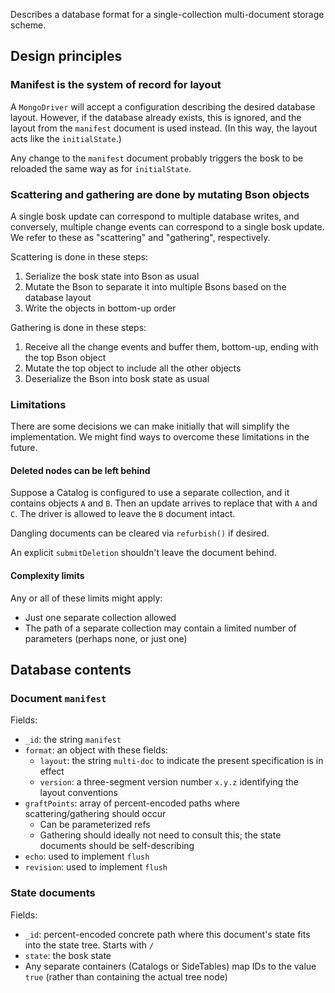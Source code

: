 Describes a database format for a single-collection multi-document storage scheme.

## Design principles

### Manifest is the system of record for layout

A `MongoDriver` will accept a configuration describing the desired database layout.
However, if the database already exists, this is ignored, and the layout from the `manifest` document is used instead.
(In this way, the layout acts like the `initialState`.)

Any change to the `manifest` document probably triggers the bosk to be reloaded
the same way as for `initialState`.

### Scattering and gathering are done by mutating Bson objects

A single bosk update can correspond to multiple database writes,
and conversely, multiple change events can correspond to a single bosk update.
We refer to these as "scattering" and "gathering", respectively.

Scattering is done in these steps:
1. Serialize the bosk state into Bson as usual
2. Mutate the Bson to separate it into multiple Bsons based on the database layout
3. Write the objects in bottom-up order

Gathering is done in these steps:
1. Receive all the change events and buffer them, bottom-up, ending with the top Bson object
2. Mutate the top object to include all the other objects
3. Deserialize the Bson into bosk state as usual

### Limitations

There are some decisions we can make initially that will simplify the implementation.
We might find ways to overcome these limitations in the future.

#### Deleted nodes can be left behind

Suppose a Catalog is configured to use a separate collection, and it contains objects `A` and `B`.
Then an update arrives to replace that with `A` and `C`.
The driver is allowed to leave the `B` document intact.

Dangling documents can be cleared via `refurbish()` if desired.

An explicit `submitDeletion` shouldn't leave the document behind.

#### Complexity limits

Any or all of these limits might apply:
- Just one separate collection allowed
- The path of a separate collection may contain a limited number of parameters (perhaps none, or just one)

## Database contents

### Document `manifest`

Fields:
- `_id`: the string `manifest`
- `format`: an object with these fields:
  - `layout`: the string `multi-doc` to indicate the present specification is in effect
  - `version`: a three-segment version number `x.y.z` identifying the layout conventions
- `graftPoints`: array of percent-encoded paths where scattering/gathering should occur
	- Can be parameterized refs
    - Gathering should ideally not need to consult this; the state documents should be self-describing
- `echo`: used to implement `flush`
- `revision`: used to implement `flush`

### State documents

Fields:
- `_id`: percent-encoded concrete path where this document's state fits into the state tree. Starts with `/`
- `state`: the bosk state
- Any separate containers (Catalogs or SideTables) map IDs to the value `true` (rather than containing the actual tree node)
